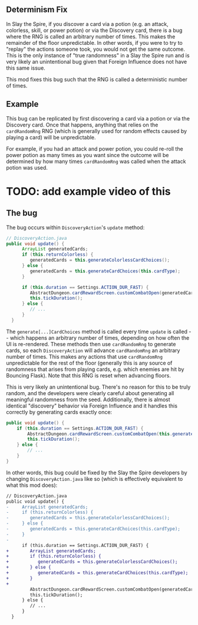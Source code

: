 ## Determinism Fix

In Slay the Spire, if you discover a card via a potion (e.g. an attack, colorless, skill, or power potion) or via the
Discovery card, there is a bug where the RNG is called an arbitrary number of times. This makes the remainder of the
floor unpredictable. In other words, if you were to try to "replay" the actions someone took, you would not get the same
outcome. This is the only instance of "true randomness" in a Slay the Spire run and is very likely an unintentional bug
given that Foreign Influence does not have this same issue.

This mod fixes this bug such that the RNG is called a deterministic number of times. 

## Example

This bug can be replicated by first discovering a card via a potion or via the Discovery card. Once that happens,
anything that relies on the `cardRandomRng` RNG (which is generally used for random effects caused by playing a card)
will be unpredictable.

For example, if you had an attack and power potion, you could re-roll the power potion as many times as you want since
the outcome will be determined by how many times `cardRandomRng` was called when the attack potion was used.

# TODO: add example video of this

## The bug

The bug occurs within `DiscoveryAction`'s `update` method:

```java
// DiscoveryAction.java
public void update() {
      ArrayList generatedCards;
      if (this.returnColorless) {
         generatedCards = this.generateColorlessCardChoices();
      } else {
         generatedCards = this.generateCardChoices(this.cardType);
      }

      if (this.duration == Settings.ACTION_DUR_FAST) {
         AbstractDungeon.cardRewardScreen.customCombatOpen(generatedCards, CardRewardScreen.TEXT[1], this.cardType != null);
         this.tickDuration();
      } else {
         // ...
      }
  }
```

The `generate[...]CardChoices` method is called every time `update` is called -- which happens an arbitrary number of
times, depending on how often the UI is re-rendered. These methods then use `cardRandomRng` to generate cards, so each
`DiscoveryAction` will advance `cardRandomRng` an arbitrary number of times. This makes any actions that use
`cardRandomRng` unpredictable for the rest of the floor (generally this is any source of randomness that arises from
playing cards, e.g. which enemies are hit by Bouncing Flask). Note that this RNG is reset when advancing floors. 

This is very likely an unintentional bug. There's no reason for this to be truly random, and the developers were clearly
careful about generating all meaningful randomness from the seed. Additionally, there is almost identical "discovery"
behavior via Foreign Influence and it handles this correctly by generating cards exactly once:

```java
public void update() {
	if (this.duration == Settings.ACTION_DUR_FAST) {
		AbstractDungeon.cardRewardScreen.customCombatOpen(this.generateCardChoices(), CardRewardScreen.TEXT[1], true);
		this.tickDuration();
	} else {
		// ...
	}
}
```

In other words, this bug could be fixed by the Slay the Spire developers by changing `DiscoveryAction.java` like so
(which is effectively equivalent to what this mod does):

```diff
// DiscoveryAction.java
public void update() {
-     ArrayList generatedCards;
-     if (this.returnColorless) {
-        generatedCards = this.generateColorlessCardChoices();
-     } else {
-        generatedCards = this.generateCardChoices(this.cardType);
-     }
-
      if (this.duration == Settings.ACTION_DUR_FAST) {
+        ArrayList generatedCards;
+        if (this.returnColorless) {
+           generatedCards = this.generateColorlessCardChoices();
+        } else {
+           generatedCards = this.generateCardChoices(this.cardType);
+        }
+
         AbstractDungeon.cardRewardScreen.customCombatOpen(generatedCards, CardRewardScreen.TEXT[1], this.cardType != null);
         this.tickDuration();
      } else {
         // ...
      }
  }
```